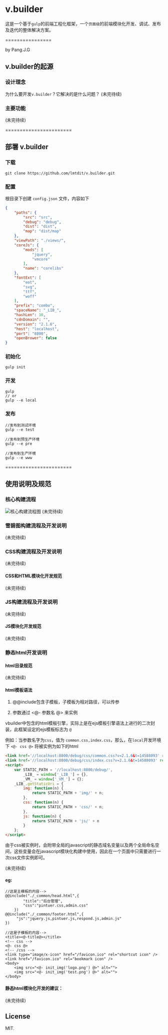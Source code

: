 # v.builder

这是一个基于`gulp`的前端工程化框架，一个`页面级`的前端模块化开发、调试、发布及迭代的整体解决方案。

================

by Pang.J.G

## v.builder的起源

### 设计理念
为什么要开发`v.builder`？它解决的是什么问题？
(未完待续)

### 主要功能
(未完待续)

=======================
## 部署 v.builder

### 下载
```
git clone https://github.com/lmtdit/v.builder.git
```

### 配置
根目录下创建 `config.json` 文件，内容如下
```JSON
{
    "paths": {
        "src": "src",
        "debug": "debug",
        "dist": "dist",
        "map": "dist/map"
    },
    "viewPath": "./views/",
    "coreJs": {
        "mods": [
            "jquery",
            "vmcore"
        ],
        "name": "corelibs"
    },
    "fontExt": [
        "eot",
        "svg",
        "ttf",
        "woff"
    ],
    "prefix": "combo",
    "spaceName": "_LIB_",
    "hashLen": 10,
    "cdnDomain": "",
    "version": "2.1.6",
    "host": "localhost",
    "port": "8800",
    "openBrower": false
}
```

### 初始化

```
gulp init
```

### 开发

```
gulp
// or
gulp --e local
```

### 发布

```
//发布到测试环境
gulp --e test

//发布到预生产环境
gulp --e pre

//发布到生产环境
gulp --e www
```

=======================

## 使用说明及规范

### 核心构建流程
![核心构建流程图](./doc/main-workflow.png)
(未完待续)

### 雪碧图构建流程及开发说明
(未完待续)

### CSS构建流程及开发说明
(未完待续)

#### CSS和HTML模块化开发规范
(未完待续)

### JS构建流程及开发说明
(未完待续)

#### JS模块化开发规范
(未完待续)

### 静态html开发说明

#### html目录规范
(未完待续)

#### html模板语法

1. @@include包含子模板，子模板为相对路径，可以传参

2. 参数通过 <@- 参数名 @> 来实例

vbuilder中包含的html模板引擎，实际上是在ejs模板引擎语法上进行的二次封装，此框架设定的ejs模板标志为 `@`

例如：当参数名字为`css`，值为 `common.css,index.css`，那么，在`local`开发环境下 `<@- css @>` 将被实例为如下的html

```HTML
<link href='//localhost:8800/debug/css/common.css?v=2.1.6&t=14588093' rel='stylesheet' type='text/css' />
<link href='//localhost:8800/debug/css/index.css?v=2.1.6&t=14588093' rel='stylesheet' type='text/css' />
<script>
    var STATIC_PATH = '//localhost:8800/debug/',
        _LIB_ = window['_LIB_'] = {},
        _VM_ = window['_VM_'] = {};
    _LIB_.getStaticUri = {
        img: function(n) {
            return STATIC_PATH + 'img/' + n;
        },
        css: function(n) {
            return STATIC_PATH + 'css/' + n;
        },
        js: function(n) {
            return STATIC_PATH + 'js/' + n
        }
    };
</script>
```

由于css被实例时，会附带全局的javascript的静态域名变量以及两个全局命名空间，这些变量会在javascript模块化构建中使用，因此在一个页面中只需要进行一次css文件实例即可。


(未完待续)

#### eg:
```
//这是主模板的内容-->
@@include("./_common/head.html",{
        "title":"后台管理",
        "css":"pintuer.css,admin.css"
    })
@@include("./_common/footer.html",{
     "js":"jquery.js,pintuer.js,respond.js,admin.js"
})

//这是子模板的内容-->
<title><@-title@></title>
<!-- css -->
<@- css @>
<!-- /css -->
<link type="image/x-icon" href="/favicon.ico" rel="shortcut icon" />
<link href="/favicon.ico" rel="bookmark icon" />
<body>
    <img src="<@- init_img('logo.png') @>" alt="">
    <img src="<@- init_img('test.png') @>" alt="">
</body>
```
#### 静态html模块化开发的建议：
(未完待续)

## License

MIT.

